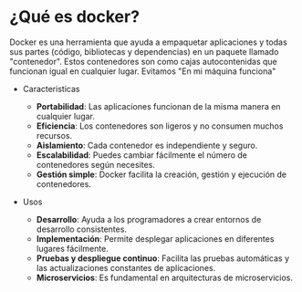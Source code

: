 

# ¿Qué es docker?

Docker es una herramienta que ayuda a empaquetar aplicaciones y todas sus partes (código, bibliotecas y dependencias) en un paquete llamado "contenedor". Estos contenedores son como cajas autocontenidas que funcionan igual en cualquier lugar. Evitamos "En mi máquina funciona"



- Caracteristicas
  - **Portabilidad**: Las aplicaciones funcionan de la misma manera en cualquier lugar.
  - **Eficiencia**: Los contenedores son ligeros y no consumen muchos recursos.
  - **Aislamiento**: Cada contenedor es independiente y seguro.
  - **Escalabilidad**: Puedes cambiar fácilmente el número de contenedores según necesites.
  - **Gestión simple**: Docker facilita la creación, gestión y ejecución de contenedores.


- Usos
  - **Desarrollo**: Ayuda a los programadores a crear entornos de desarrollo consistentes.
  - **Implementación**: Permite desplegar aplicaciones en diferentes lugares fácilmente.
  - **Pruebas y despliegue continuo**: Facilita las pruebas automáticas y las actualizaciones constantes de aplicaciones.
  - **Microservicios**: Es fundamental en arquitecturas de microservicios.